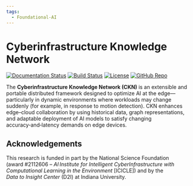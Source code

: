 ```yaml
---
tags:
  - Foundational-AI
---
```


# Cyberinfrastructure Knowledge Network

[![Documentation Status](https://img.shields.io/badge/docs-latest-blue.svg)](https://cyberinfrastructure-knowledge-network.readthedocs.io/en/latest/)
[![Build Status](https://github.com/Data-to-Insight-Center/cyberinfrastructure-knowledge-network/actions/workflows/ci.yml/badge.svg)](https://github.com/Data-to-Insight-Center/cyberinfrastructure-knowledge-network/actions)
[![License](https://img.shields.io/badge/License-BSD%203--Clause-blue.svg)](https://opensource.org/licenses/BSD-3-Clause)
[![GitHub Repo](https://img.shields.io/badge/GitHub-Repository-black?logo=github&style=flat-square)](https://github.com/Data-to-Insight-Center/cyberinfrastructure-knowledge-network)


The **Cyberinfrastructure Knowledge Network (CKN)** is an extensible and portable distributed framework designed to optimize AI at the edge—particularly in dynamic environments where workloads may change suddenly (for example, in response to motion detection). CKN enhances edge–cloud collaboration by using historical data, graph representations, and adaptable deployment of AI models to satisfy changing accuracy‑and‑latency demands on edge devices.


## Acknowledgements

This research is funded in part by the National Science Foundation (award #2112606 – *AI Institute for Intelligent CyberInfrastructure with Computational Learning in the Environment* \[ICICLE]) and by the *Data to Insight Center* (D2I) at Indiana University.